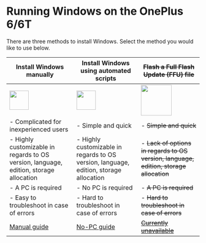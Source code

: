 # Running Windows on the OnePlus 6/6T

There are three methods to install Windows. Select the method you would like to use below.

| **Install Windows manually** | **Install Windows using automated scripts** | ~~**Flash a Full Flash Update (FFU) file**~~
|------------------------------------------------------------------------------------------------------------------------|-------------------------------------------------------------------------------------------------------------------|-------------------------------------------------------------------------------------------------------------------
| <a href="1-partition.md"><img src="https://github.com/WoA-OnePlus-6-Series/WoA-OnePlus-6-Series/blob/main/guide/zmanual.png" width="50"></a> | <a href="nopc.md"><img src="https://github.com/WoA-OnePlus-6-Series/WoA-OnePlus-6-Series/blob/main/guide/znopc.png" width="50"></a> | <a href="ffu.md"><img src="https://github.com/WoA-OnePlus-6-Series/WoA-OnePlus-6-Series/blob/main/guide/zffu.png" width="80"></a>
| - Complicated for inexperienced users | - Simple and quick | - ~~Simple and quick~~
| - Highly customizable in regards to OS version, language, edition, storage allocation | - Highly customizable in regards to OS version, language, edition, storage allocation | - ~~Lack of options in regards to OS version, language, edition, storage allocation~~
| - A PC is required | - No PC is required | - ~~A PC is required~~
| - Easy to troubleshoot in case of errors | - Hard to troubleshoot in case of errors | - ~~Hard to troubleshoot in case of errors~~
| [Manual guide](1-partition.md) | [No-PC guide](nopc.md) | ~~[Currently unavailable](ffu.md)~~

